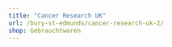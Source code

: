 ```yaml
---
title: "Cancer Research UK"
url: /bury-st-edmunds/cancer-research-uk-2/
shop: Gebrauchtwaren
---
```

